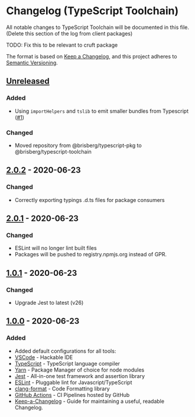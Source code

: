 
# Changelog (TypeScript Toolchain)
All notable changes to TypeScript Toolchain will be documented in this file. (Delete this section of the log from client packages)

TODO: Fix this to be relevant to cruft package

The format is based on [Keep a Changelog](https://keepachangelog.com/en/1.0.0/),
and this project adheres to [Semantic Versioning](https://semver.org/spec/v2.0.0.html).

## [Unreleased]

### Added
- Using `importHelpers` and `tslib` to emit smaller bundles from Typescript ([#1](https://github.com/brisberg/typescript-toolchain/pull/1))

### Changed
- Moved repository from @brisberg/typescript-pkg to @brisberg/typescript-toolchain


## [2.0.2] - 2020-06-23

### Changed
- Correctly exporting typings .d.ts files for package consumers


## [2.0.1] - 2020-06-23

### Changed
- ESLint will no longer lint built files
- Packages will be pushed to registry.npmjs.org instead of GPR.


## [1.0.1] - 2020-06-23

### Changed
- Upgrade Jest to latest (v26)


## [1.0.0] - 2020-06-23
### Added
- Added default configurations for all tools:
- [VSCode](https://code.visualstudio.com/) - Hackable IDE
- [TypeScript](https://www.typescriptlang.org/) - TypeScript language compiler
- [Yarn](https://yarnpkg.com/) - Package Manager of choice for node modules
- [Jest](https://jestjs.io/en/) - All-in-one test framework and assertion library
- [ESLint](https://eslint.org/) - Pluggable lint for Javascript/TypeScript
- [clang-format](https://clang.llvm.org/) - Code Formatting library
- [GitHub Actions](https://github.com/features/actions) - CI Pipelines hosted by GitHub
- [Keep-a-Changelog](https://keepachangelog.com/en/1.0.0/) - Guide for maintaining a useful, readable Changelog.


[Unreleased]: https://github.com/brisberg/typescript-toolchain/compare/v2.0.2...HEAD
[2.0.2]: https://github.com/brisberg/typescript-toolchain/releases/tag/v2.0.1...v2.0.2
[2.0.1]: https://github.com/brisberg/typescript-toolchain/releases/tag/v1.0.1...v2.0.1
[1.0.1]: https://github.com/brisberg/typescript-toolchain/releases/tag/v1.0.0...v1.0.1
[1.0.0]: https://github.com/brisberg/typescript-toolchain/releases/tag/v1.0.0
